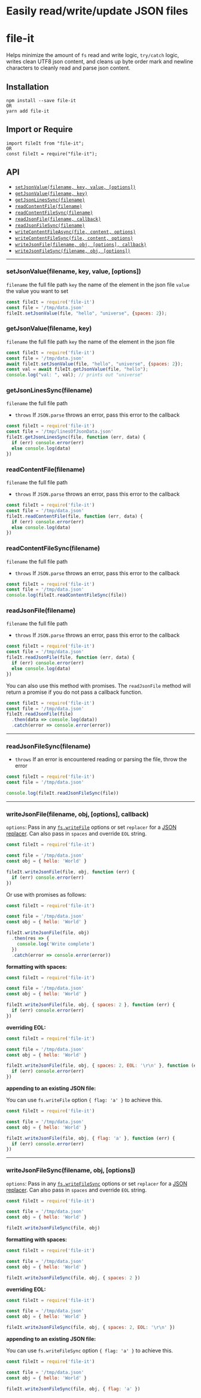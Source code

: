 # Easily read/write/update JSON files

file-it
================

Helps minimize the amount of `fs` read and write logic, `try/catch` logic, writes clean UTF8 json content, and cleans up byte order mark and newline characters to cleanly read and parse json content.



Installation
------------

    npm install --save file-it
    OR
    yarn add file-it

Import or Require
-----------------
    import fileIt from "file-it";
    OR
    const fileIt = require("file-it");

API
---

* [`setJsonValue(filename, key, value, [options])`](#setjsonvalue-filename-key-value-options)
* [`getJsonValue(filename, key)`](#getjsonvaluefilename-key)
* [`getJsonLinesSync(filename)`](#getjsonlinessyncfilename)
* [`readContentFile(filename)`](#readcontentfilefilename)
* [`readContentFileSync(filename)`](#readcontentfilesyncfilename)
* [`readJsonFile(filename, callback)`](#readjsonfilefilename-options-callback)
* [`readJsonFileSync(filename)`](#readjsonfilesyncfilename)
* [`writeContentFileAsync(file, content, options)`](writecontentfileasyncfile-content-options)
* [`writeContentFileSync(file, content, options)`](writecontentfilesyncfile-content-options)
* [`writeJsonFile(filename, obj, [options], callback)`](#writejsonfilefilename-obj-options-callback)
* [`writeJsonFileSync(filename, obj, [options])`](#writejsonfilesyncfilename-obj-options)

----

### setJsonValue(filename, key, value, [options])

`filename` the full file path
`key` the name of the element in the json file
`value` the value you want to set

```js
const fileIt = require('file-it')
const file = '/tmp/data.json'
fileIt.setJsonValue(file, "hello", "universe", {spaces: 2});
```

### getJsonValue(filename, key)

`filename` the full file path
`key` the name of the element in the json file

```js
const fileIt = require('file-it')
const file = '/tmp/data.json'
await fileIt.setJsonValue(file, "hello", "universe", {spaces: 2});
const val = await fileIt.getJsonValue(file, "hello");
console.log("val: ", val); // prints out "universe"
```

### getJsonLinesSync(filename)

`filename` the full file path
  - `throws` If `JSON.parse` throws an error, pass this error to the callback


```js
const fileIt = require('file-it')
const file = '/tmp/linesOfJsonData.json'
fileIt.getJsonLinesSync(file, function (err, data) {
  if (err) console.error(err)
  else console.log(data)
})
```

### readContentFile(filename)

`filename` the full file path
  - `throws` If `JSON.parse` throws an error, pass this error to the callback

```js
const fileIt = require('file-it')
const file = '/tmp/data.json'
fileIt.readContentFile(file, function (err, data) {
  if (err) console.error(err)
  else console.log(data)
})
```

### readContentFileSync(filename)

`filename` the full file path
  - `throws` If `JSON.parse` throws an error, pass this error to the callback

```js
const fileIt = require('file-it')
const file = '/tmp/data.json'
console.log(fileIt.readContentFileSync(file))
```

### readJsonFile(filename)

`filename` the full file path
  - `throws` If `JSON.parse` throws an error, pass this error to the callback


```js
const fileIt = require('file-it')
const file = '/tmp/data.json'
fileIt.readJsonFile(file, function (err, data) {
  if (err) console.error(err)
  else console.log(data)
})
```

You can also use this method with promises. The `readJsonFile` method will return a promise if you do not pass a callback function.

```js
const fileIt = require('file-it')
const file = '/tmp/data.json'
fileIt.readJsonFile(file)
  .then(data => console.log(data))
  .catch(error => console.error(error))
```

----

### readJsonFileSync(filename)

- `throws` If an error is encountered reading or parsing the file, throw the error

```js
const fileIt = require('file-it')
const file = '/tmp/data.json'

console.log(fileIt.readJsonFileSync(file))
```

----

### writeJsonFile(filename, obj, [options], callback)

`options`: Pass in any [`fs.writeFile`](https://nodejs.org/api/fs.html#fs_fs_writefile_file_data_options_callback) options or set `replacer` for a [JSON replacer](https://developer.mozilla.org/en-US/docs/Web/JavaScript/Reference/Global_Objects/JSON/stringify). Can also pass in `spaces` and override `EOL` string.


```js
const fileIt = require('file-it')

const file = '/tmp/data.json'
const obj = { hello: 'World' }

fileIt.writeJsonFile(file, obj, function (err) {
  if (err) console.error(err)
})
```
Or use with promises as follows:

```js
const fileIt = require('file-it')

const file = '/tmp/data.json'
const obj = { hello: 'World' }

fileIt.writeJsonFile(file, obj)
  .then(res => {
    console.log('Write complete')
  })
  .catch(error => console.error(error))
```


**formatting with spaces:**

```js
const fileIt = require('file-it')

const file = '/tmp/data.json'
const obj = { hello: 'World' }

fileIt.writeJsonFile(file, obj, { spaces: 2 }, function (err) {
  if (err) console.error(err)
})
```

**overriding EOL:**

```js
const fileIt = require('file-it')

const file = '/tmp/data.json'
const obj = { hello: 'World' }

fileIt.writeJsonFile(file, obj, { spaces: 2, EOL: '\r\n' }, function (err) {
  if (err) console.error(err)
})
```

**appending to an existing JSON file:**

You can use `fs.writeFile` option `{ flag: 'a' }` to achieve this.

```js
const fileIt = require('file-it')

const file = '/tmp/data.json'
const obj = { hello: 'World' }

fileIt.writeJsonFile(file, obj, { flag: 'a' }, function (err) {
  if (err) console.error(err)
})
```

----

### writeJsonFileSync(filename, obj, [options])

`options`: Pass in any [`fs.writeFileSync`](https://nodejs.org/api/fs.html#fs_fs_writefilesync_file_data_options) options or set `replacer` for a [JSON replacer](https://developer.mozilla.org/en-US/docs/Web/JavaScript/Reference/Global_Objects/JSON/stringify). Can also pass in `spaces` and override `EOL` string.

```js
const fileIt = require('file-it')

const file = '/tmp/data.json'
const obj = { hello: 'World' }

fileIt.writeJsonFileSync(file, obj)
```

**formatting with spaces:**

```js
const fileIt = require('file-it')

const file = '/tmp/data.json'
const obj = { hello: 'World' }

fileIt.writeJsonFileSync(file, obj, { spaces: 2 })
```

**overriding EOL:**

```js
const fileIt = require('file-it')

const file = '/tmp/data.json'
const obj = { hello: 'World' }

fileIt.writeJsonFileSync(file, obj, { spaces: 2, EOL: '\r\n' })
```

**appending to an existing JSON file:**

You can use `fs.writeFileSync` option `{ flag: 'a' }` to achieve this.

```js
const fileIt = require('file-it')

const file = '/tmp/data.json'
const obj = { hello: 'World' }

fileIt.writeJsonFileSync(file, obj, { flag: 'a' })
```


